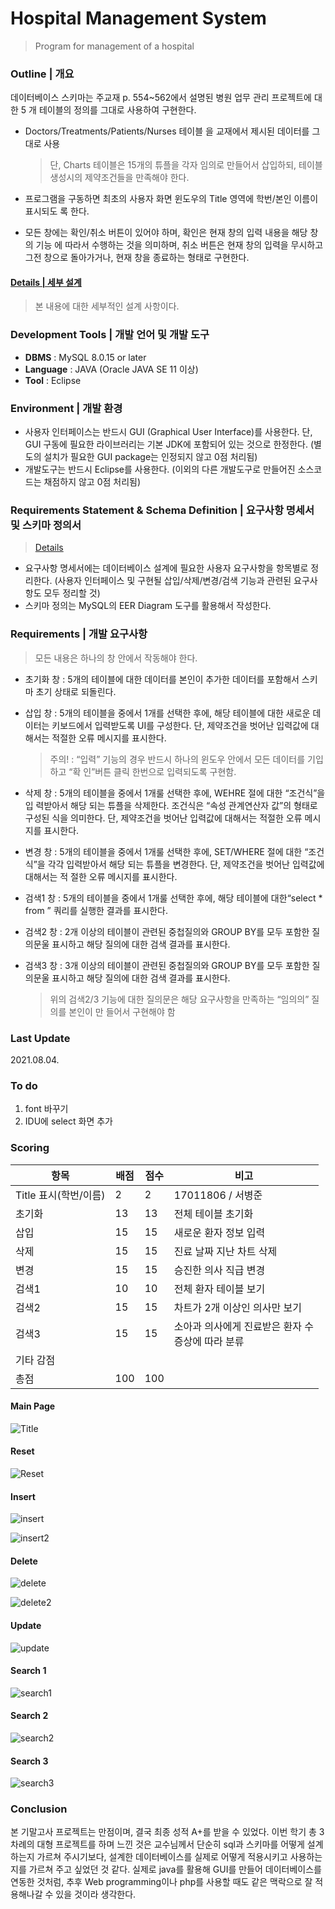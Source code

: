 # Hospital Management System
> Program for management of a hospital





### Outline | 개요

데이터베이스 스키마는 주교재 p. 554~562에서 설명된 병원 업무 관리 프로젝트에 대한 5 개 테이블의 정의를 그대로 사용하여 구현한다.

- Doctors/Treatments/Patients/Nurses 테이블 을 교재에서 제시된 데이터를 그대로 사용

  > 단, Charts 테이블은 15개의 튜플을 각자 임의로 만들어서 삽입하되, 테이블 생성시의 제약조건들을 만족해야 한다.

- 프로그램을 구동하면 최초의 사용자 화면 윈도우의 Title 영역에 학번/본인 이름이 표시되도 록 한다. 

- 모든 창에는 확인/취소 버튼이 있어야 하며, 확인은 현재 창의 입력 내용을 해당 창의 기능 에 따라서 수행하는 것을 의미하며, 취소 버튼은 현재 창의 입력을 무시하고 그전 창으로  돌아가거나, 현재 창을 종료하는 형태로 구현한다.



#### [Details | 세부 설계](./details.md)

> 본 내용에 대한 세부적인 설계 사항이다.



### Development Tools | 개발 언어 및 개발 도구

- **DBMS** : MySQL 8.0.15 or later
- **Language** : JAVA (Oracle JAVA SE 11 이상)
- **Tool** : Eclipse

 

### Environment | 개발 환경

- 사용자 인터페이스는 반드시 GUI (Graphical User Interface)를 사용한다. 단, GUI 구동에 필요한 라이브러리는 기본 JDK에 포함되어 있는 것으로 한정한다. (별도의 설치가 필요한 GUI package는 인정되지 않고 0점 처리됨)
- 개발도구는 반드시 Eclipse를 사용한다. (이외의 다른 개발도구로 만들어진 소스코드는 채점하지 않고 0점 처리됨)

 

### Requirements Statement & Schema Definition | 요구사항 명세서 및 스키마 정의서

> [Details](./details.md)

- 요구사항 명세서에는 데이터베이스 설계에 필요한 사용자 요구사항을 항목별로 정리한다. (사용자 인터페이스 및 구현될 삽입/삭제/변경/검색 기능과 관련된 요구사항도 모두 정리할 것)
- 스키마 정의는 MySQL의 EER Diagram 도구를 활용해서 작성한다.

 

### Requirements | 개발 요구사항

> 모든 내용은 하나의 창 안에서 작동해야 한다.

- 초기화 창 : 5개의 테이블에 대한 데이터를 본인이 추가한 데이터를 포함해서 스키마 초기 상태로 되돌린다.

- 삽입 창 : 5개의 테이블을 중에서 1개를 선택한 후에, 해당 테이블에 대한 새로운 데이터는 키보드에서 입력받도록 UI를 구성한다. 단, 제약조건을 벗어난 입력값에 대해서는 적절한 오류 메시지를 표시한다.

  > 주의! : “입력” 기능의 경우 반드시 하나의 윈도우 안에서 모든 데이터를 기입하고 “확 인”버튼 클릭 한번으로 입력되도록 구현함.

- 삭제 창 : 5개의 테이블을 중에서 1개룰 선택한 후에, WEHRE 절에 대한 “조건식”을 입 력받아서 해당 되는 튜플을 삭제한다. 조건식은 “속성 관계연산자 값”의 형태로 구성된 식을 의미한다. 단, 제약조건을 벗어난 입력값에 대해서는 적절한 오류 메시지를 표시한다.

- 변경 창 : 5개의 테이블을 중에서 1개룰 선택한 후에, SET/WHERE 절에 대한 “조건식”을 각각 입력받아서 해당 되는 튜플을 변경한다. 단, 제약조건을 벗어난 입력값에 대해서는 적 절한 오류 메시지를 표시한다.

- 검색1 창 : 5개의 테이블을 중에서 1개룰 선택한 후에, 해당 테이블에 대한“select * from ” 쿼리를 실행한 결과를 표시한다.

- 검색2 창 : 2개 이상의 테이블이 관련된 중첩질의와 GROUP BY를 모두 포함한 질의문울 표시하고 해당 질의에 대한 검색 결과를 표시한다.

- 검색3 창 : 3개 이상의 테이블이 관련된 중첩질의와 GROUP BY를 모두 포함한 질의문울 표시하고 해당 질의에 대한 검색 결과를 표시한다. 

  

  > 위의 검색2/3 기능에 대한 질의문은 해당 요구사항을 만족하는 “임의의” 질의를 본인이 만 들어서 구현해야 함

 

### Last Update

2021.08.04.



### To do

1. font 바꾸기
2. IDU에 select 화면 추가

 

### Scoring



| 항목                  | 배점 | 점수 | 비고                                                   |
| --------------------- | ---- | ---- | ------------------------------------------------------ |
| Title 표시(학번/이름) | 2    | 2    | 17011806 / 서병준                                      |
| 초기화                | 13   | 13   | 전체 테이블 초기화                                     |
| 삽입                  | 15   | 15   | 새로운 환자 정보 입력                                  |
| 삭제                  | 15   | 15   | 진료 날짜 지난 차트 삭제                               |
| 변경                  | 15   | 15   | 승진한 의사 직급 변경                                  |
| 검색1                 | 10   | 10   | 전체 환자 테이블 보기                                  |
| 검색2                 | 15   | 15   | 차트가 2개 이상인 의사만 보기                          |
| 검색3                 | 15   | 15   | 소아과 의사에게 진료받은 환자 수<br />증상에 따라 분류 |
| 기타 감점             |      |      |                                                        |
| 총점                  | 100  | 100  |                                                        |



#### Main Page

![Title](./img/1.png)

#### Reset

![Reset](./img/2.png)

#### Insert

![insert](./img/3.png)

![insert2](./img/5.png)

#### Delete

![delete](./img/6.png)

![delete2](./img/7.png)

#### Update

![update](./img/8.png)

#### Search 1

![search1](./img/9.png)

#### Search 2

![search2](./img/10.png)

#### Search 3

![search3](./img/11.png)


### Conclusion
본 기말고사 프로젝트는 만점이며, 결국 최종 성적 A+를 받을 수 있었다. 이번 학기 총 3차례의 대형 프로젝트를 하며 느낀 것은 교수님께서 단순히 sql과 스키마를 어떻게 설계하는지 가르쳐 주시기보다, 설계한 데이터베이스를 실제로 어떻게 적용시키고 사용하는지를 가르쳐 주고 싶었던 것 같다. 실제로 java를 활용해 GUI를 만들어 데이터베이스를 연동한 것처럼, 추후 Web programming이나 php를 사용할 때도 같은 맥락으로 잘 적용해나갈 수 있을 것이라 생각한다.
